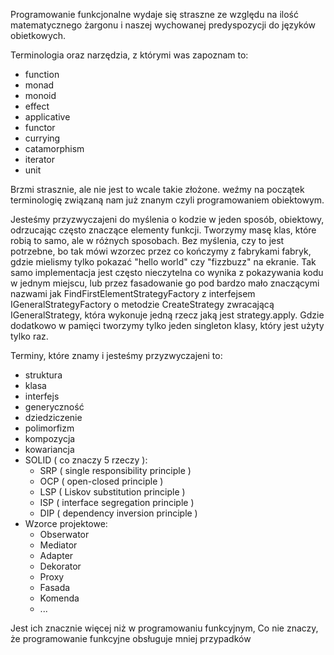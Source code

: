 Programowanie funkcjonalne wydaje się straszne ze względu na ilość matematycznego żargonu i naszej wychowanej
predyspozycji do języków obietkowych.

Terminologia oraz narzędzia, z którymi was zapoznam to:

- function
- monad
- monoid
- effect
- applicative
- functor
- currying
- catamorphism
- iterator
- unit 

Brzmi strasznie, ale nie jest to wcale takie złożone. 
weźmy na początek terminologię związaną nam już znanym czyli
programowaniem obiektowym.

Jesteśmy przyzwyczajeni do myślenia o kodzie w jeden sposób, obiektowy, odrzucając często znaczące elementy funkcji.
Tworzymy masę klas, które robią to samo, ale w różnych sposobach. Bez myślenia, czy to jest potrzebne, bo tak mówi
wzorzec przez co kończymy z fabrykami fabryk, gdzie mielismy tylko pokazać
"hello world" czy "fizzbuzz" na ekranie. Tak samo implementacja jest często nieczytelna co wynika z pokazywania kodu w
jednym miejscu, lub przez fasadowanie go pod bardzo mało znaczącymi nazwami jak FindFirstElementStrategyFactory z
interfejsem IGeneralStrategyFactory o metodzie CreateStrategy zwracającą IGeneralStrategy, która wykonuje jedną rzecz
jaką jest strategy.apply. Gdzie dodatkowo w pamięci tworzymy tylko jeden singleton klasy, który jest użyty tylko raz.

Terminy, które znamy i jesteśmy przyzwyczajeni to:

- struktura
- klasa
- interfejs
- generyczność
- dziedziczenie
- polimorfizm
- kompozycja
- kowariancja
- SOLID ( co znaczy 5 rzeczy ):
    - SRP ( single responsibility principle )
    - OCP ( open-closed principle )
    - LSP ( Liskov substitution principle )
    - ISP ( interface segregation principle )
    - DIP ( dependency inversion principle )
- Wzorce projektowe:
    - Obserwator
    - Mediator
    - Adapter
    - Dekorator
    - Proxy
    - Fasada
    - Komenda
    - ...

Jest ich znacznie więcej niż w programowaniu funkcyjnym, Co nie znaczy, że programowanie funkcyjne obsługuje mniej
przypadków
